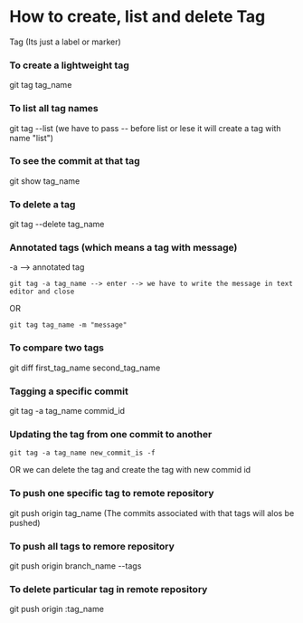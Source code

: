 # How to create, list and delete Tag

Tag (Its just a label or marker)

### To create a lightweight tag
git tag tag_name

### To list all tag names
git tag --list  (we have to pass -- before list or lese it will create a tag with name "list")

### To see the commit at that tag
git show tag_name

### To delete a tag
git tag --delete tag_name

### Annotated tags (which means a tag with message)
-a --> annotated tag
```
git tag -a tag_name --> enter --> we have to write the message in text editor and close
```
OR 
```
git tag tag_name -m "message"
```

### To compare two tags
git diff first_tag_name second_tag_name

### Tagging a specific commit
git tag -a tag_name commid_id

### Updating the tag from one commit to another
```
git tag -a tag_name new_commit_is -f
```
OR we can delete the tag and create the tag with new commid id

### To push one specific tag to remote repository
git push origin tag_name  (The commits associated with that tags will alos be pushed)

### To push all tags to remore repository
git push origin branch_name --tags

### To delete particular tag in remote repository
git push origin :tag_name
